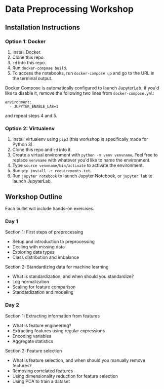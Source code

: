 # Data Preprocessing Workshop

## Installation Instructions

### Option 1: Docker
1. Install Docker.
2. Clone this repo.
3. `cd` into this repo.
4. Run `docker-compose build`.
5. To access the notebooks, run `docker-compose up` and go to the URL in the terminal output. 

Docker Compose is automatically configured to launch JupyterLab. If you'd like to disable it, remove the following two lines from `docker-compose.yml`:


    environment:
      - JUPYTER_ENABLE_LAB=1

   and repeat steps 4 and 5.

### Option 2: Virtualenv
1. Install virtualenv using `pip3` (this workshop is specifically made for Python 3).
2. Clone this repo and `cd` into it.
3. Create a virtual environment with `python -m venv venvname`. Feel free to replace `venvname` with whatever you'd like to name the environment.
4. Type `source venvname/bin/activate` to activate the environment.
5. Run `pip install -r requirements.txt`.
6. Run `jupyter notebook` to launch Jupyter Notebook, or `jupyter lab` to launch JupyterLab.

## Workshop Outline

Each bullet will include hands-on exercises.

### Day 1
Section 1: First steps of preprocessing
- Setup and introduction to preprocessing
- Dealing with missing data
- Exploring data types
- Class distribution and imbalance

Section 2: Standardizing data for machine learning
- What is standardization, and when should you standardize?
- Log normalization
- Scaling for feature comparison
- Standardization and modeling

### Day 2
Section 1: Extracting information from features
- What is feature engineering? 
- Extracting features using regular expressions
- Encoding variables
- Aggregate statistics

Section 2: Feature selection
- What is feature selection, and when should you manually remove features?
- Removing correlated features
- Using dimensionality reduction for feature selection
- Using PCA to train a dataset
